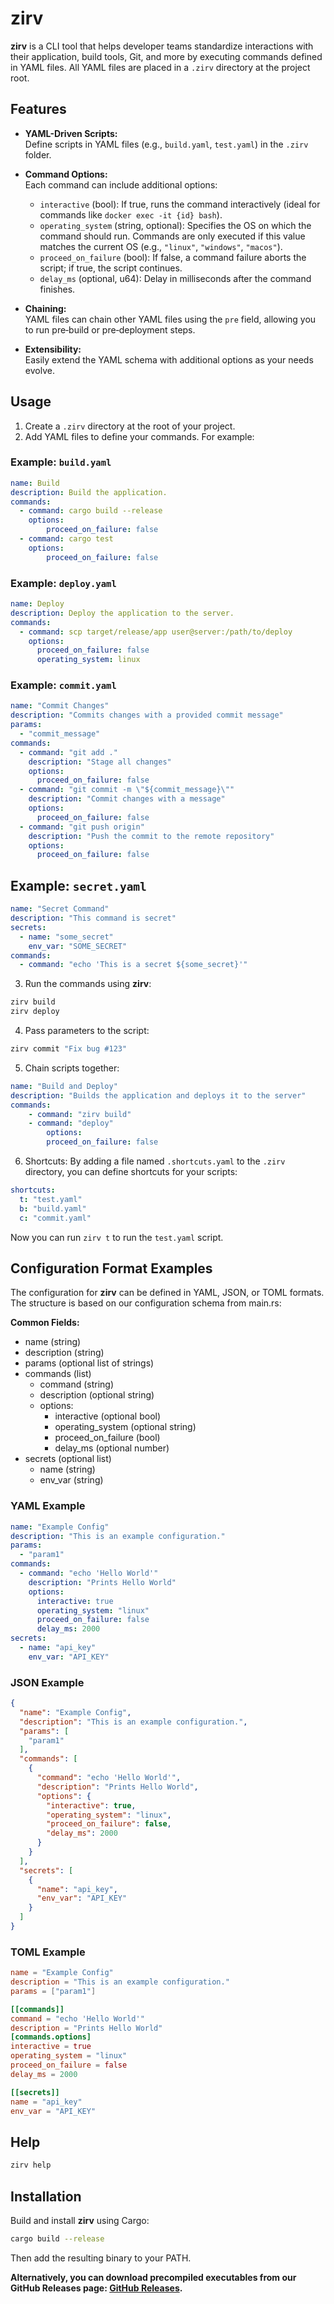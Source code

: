 # zirv

**zirv** is a CLI tool that helps developer teams standardize interactions with their application,
build tools, Git, and more by executing commands defined in YAML files. All YAML files are placed in a 
`.zirv` directory at the project root.

## Features

- **YAML-Driven Scripts:**  
  Define scripts in YAML files (e.g., `build.yaml`, `test.yaml`) in the `.zirv` folder.
  
- **Command Options:**  
  Each command can include additional options:
  - `interactive` (bool): If true, runs the command interactively (ideal for commands like `docker exec -it {id} bash`).
  - `operating_system` (string, optional): Specifies the OS on which the command should run. Commands are only executed if this value matches the current OS (e.g., `"linux"`, `"windows"`, `"macos"`).
  - `proceed_on_failure` (bool): If false, a command failure aborts the script; if true, the script continues.
  - `delay_ms` (optional, u64): Delay in milliseconds after the command finishes.
  
- **Chaining:**  
  YAML files can chain other YAML files using the `pre` field, allowing you to run pre‑build or pre‑deployment steps.

- **Extensibility:**  
  Easily extend the YAML schema with additional options as your needs evolve.

## Usage

1. Create a `.zirv` directory at the root of your project.
2. Add YAML files to define your commands. For example:

### Example: `build.yaml`

```yaml
name: Build
description: Build the application.
commands:
  - command: cargo build --release
    options:
        proceed_on_failure: false
  - command: cargo test
    options:
        proceed_on_failure: false
```

### Example: `deploy.yaml`

```yaml
name: Deploy
description: Deploy the application to the server.
commands:
  - command: scp target/release/app user@server:/path/to/deploy
    options:
      proceed_on_failure: false
      operating_system: linux
```

### Example: `commit.yaml`

```yaml
name: "Commit Changes"
description: "Commits changes with a provided commit message"
params:
  - "commit_message"
commands:
  - command: "git add ."
    description: "Stage all changes"
    options:
      proceed_on_failure: false
  - command: "git commit -m \"${commit_message}\""
    description: "Commit changes with a message"
    options:
      proceed_on_failure: false
  - command: "git push origin"
    description: "Push the commit to the remote repository"
    options:
      proceed_on_failure: false
```

## Example: `secret.yaml`

```yaml
name: "Secret Command"
description: "This command is secret"
secrets:
  - name: "some_secret"
    env_var: "SOME_SECRET"
commands:
  - command: "echo 'This is a secret ${some_secret}'"
```

3. Run the commands using **zirv**:

```bash
zirv build
zirv deploy
```

4. Pass parameters to the script:

```bash
zirv commit "Fix bug #123"
```

5. Chain scripts together:

```yaml
name: "Build and Deploy"
description: "Builds the application and deploys it to the server"
commands:
    - command: "zirv build"
    - command: "deploy"
        options:
        proceed_on_failure: false
```

6. Shortcuts:
By adding a file named `.shortcuts.yaml` to the `.zirv` directory, you can define shortcuts for your scripts:

```yaml
shortcuts:
  t: "test.yaml"
  b: "build.yaml"
  c: "commit.yaml"
```

Now you can run `zirv t` to run the `test.yaml` script.

## Configuration Format Examples

The configuration for **zirv** can be defined in YAML, JSON, or TOML formats. The structure is based on our configuration schema from main.rs:

**Common Fields:**
- name (string)
- description (string)
- params (optional list of strings)
- commands (list)
  - command (string)
  - description (optional string)
  - options:
    - interactive (optional bool)
    - operating_system (optional string)
    - proceed_on_failure (bool)
    - delay_ms (optional number)
- secrets (optional list)
  - name (string)
  - env_var (string)

### YAML Example
```yaml
name: "Example Config"
description: "This is an example configuration."
params:
  - "param1"
commands:
  - command: "echo 'Hello World'"
    description: "Prints Hello World"
    options:
      interactive: true
      operating_system: "linux"
      proceed_on_failure: false
      delay_ms: 2000
secrets:
  - name: "api_key"
    env_var: "API_KEY"
```

### JSON Example
```json
{
  "name": "Example Config",
  "description": "This is an example configuration.",
  "params": [
    "param1"
  ],
  "commands": [
    {
      "command": "echo 'Hello World'",
      "description": "Prints Hello World",
      "options": {
        "interactive": true,
        "operating_system": "linux",
        "proceed_on_failure": false,
        "delay_ms": 2000
      }
    }
  ],
  "secrets": [
    {
      "name": "api_key",
      "env_var": "API_KEY"
    }
  ]
}
```

### TOML Example
```toml
name = "Example Config"
description = "This is an example configuration."
params = ["param1"]

[[commands]]
command = "echo 'Hello World'"
description = "Prints Hello World"
[commands.options]
interactive = true
operating_system = "linux"
proceed_on_failure = false
delay_ms = 2000

[[secrets]]
name = "api_key"
env_var = "API_KEY"
```

## Help

```bash
zirv help
```

## Installation

Build and install **zirv** using Cargo:

```bash
cargo build --release
```

Then add the resulting binary to your PATH.

**Alternatively, you can download precompiled executables from our GitHub Releases page: [GitHub Releases](https://github.com/Glubiz/zirv-dynamic-cli/releases).**